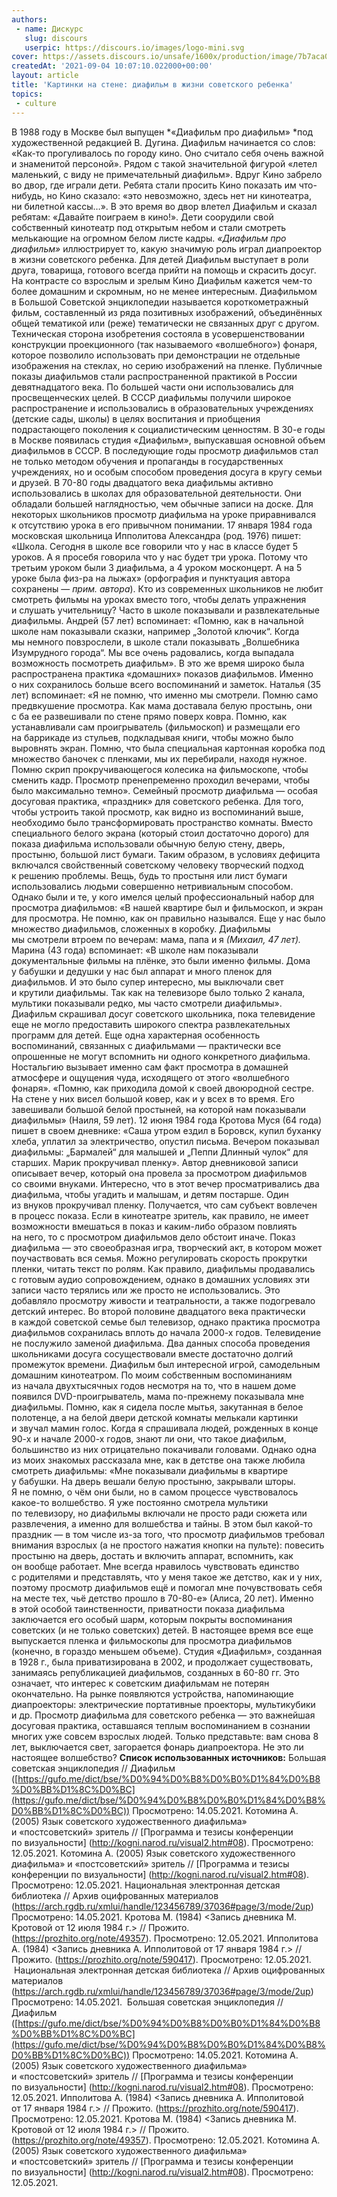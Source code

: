 ```yaml
---
authors:
 - name: Дискурс
   slug: discours
   userpic: https://discours.io/images/logo-mini.svg
cover: https://assets.discours.io/unsafe/1600x/production/image/7b7aca00-0d67-11ec-a36e-d1a3c053009d.jpg
createdAt: '2021-09-04 10:07:10.022000+00:00'
layout: article
title: 'Картинки на стене: диафильм в жизни советского ребенка'
topics:
 - culture
---
```


В 1988 году в Москве был выпущен *«Диафильм про диафильм» *под художественной
редакцией В. Дугина. Диафильм начинается со слов: «Как-то прогуливалось
по городу кино. Оно считало себя очень важной и знаменитой персоной». Рядом
с такой значительной фигурой «летел маленький, с виду не примечательный
диафильм». Вдруг Кино забрело во двор, где играли дети. Ребята стали просить
Кино показать им что-нибудь, но Кино сказало: «это невозможно, здесь нет
ни кинотеатра, ни билетной кассы…». В это время во двор влетел Диафильм и сказал
ребятам: «Давайте поиграем в кино!». Дети соорудили свой собственный кинотеатр
под открытым небом и стали смотреть мелькающие на огромном белом листе кадры.
_«Диафильм про диафильм»_ иллюстрирует то, какую значимую роль играл диапроектор
в жизни советского ребенка. Для детей Диафильм выступает в роли друга, товарища,
готового всегда прийти на помощь и скрасить досуг. На контрасте со взрослым
и зрелым Кино Диафильм кажется чем-то более домашним и скромным, но не менее
интересным. Диафильмом в Большой Советской энциклопедии называется
короткометражный фильм, составленный из ряда позитивных изображений,
объединённых общей тематикой или (реже) тематически не связанных друг с другом.
Техническая сторона изобретения состояла в усовершенствовании конструкции
проекционного (так называемого «волшебного») фонаря, которое позволило
использовать при демонстрации не отдельные изображения на стеклах, но серию
изображений на пленке. Публичные показы диафильмов стали распространенной
практикой в России девятнадцатого века. По большей части они использовались для
просвещенческих целей. В СССР диафильмы получили широкое распространение
и использовались в образовательных учреждениях (детские сады, школы) в целях
воспитания и приобщения подрастающего поколения к социалистическим ценностям.
В 30-е годы в Москве появилась студия «Диафильм», выпускавшая основной объем
диафильмов в СССР. В последующие годы просмотр диафильмов стал не только методом
обучения и пропаганды в государственных учреждениях, но и особым способом
проведения досуга в кругу семьи и друзей. В 70-80 годы двадцатого века диафильмы
активно использовались в школах для образовательной деятельности. Они обладали
большей наглядностью, чем обычные записи на доске. Для некоторых школьников
просмотр диафильма на уроке приравнивался к отсутствию урока в его привычном
понимании. 17 января 1984 года московская школьница Ипполитова Александра
(род. 1976) пишет: «Школа. Сегодня в школе все говорили что у нас в классе будет
5 уроков. А я просебя говорила что у нас будет три урока. Потому что третьим
уроком были 3 диафильма, а 4 уроком москонцерт. А на 5 уроке была физ-ра
на лыжах» (орфография и пунктуация автора сохранены — _прим. автора_). Кто
из современных школьников не любит смотреть фильмы на уроках вместо того, чтобы
делать упражнения и слушать учительницу? Часто в школе показывали
и развлекательные диафильмы. Андрей (57 лет) вспоминает: «Помню, как в начальной
школе нам показывали сказки, например „Золотой ключик“. Когда мы немного
повзрослели, в школе стали показывать „Волшебника Изумрудного города“. Мы все
очень радовались, когда выпадала возможность посмотреть диафильм». В это же
время широко была распространена практика «домашних» показов диафильмов. Именно
о них сохранилось больше всего воспоминаний и заметок. Наталья (35 лет)
вспоминает: «Я не помню, что именно мы смотрели. Помню само предвкушение
просмотра. Как мама доставала белую простынь, они с ба ее развешивали по стене
прямо поверх ковра. Помню, как устанавливали сам проигрыватель (фильмоскоп)
и размещали его на баррикаде из стульев, подкладывая книги, чтобы можно было
выровнять экран. Помню, что была специальная картонная коробка под множество
баночек с пленками, мы их перебирали, находя нужное. Помню скрип
прокручивающегося колесика на фильмоскопе, чтобы сменить кадр. Просмотр
пренепременно проходил вечерами, чтобы было максимально темно». Семейный
просмотр диафильма — особая досуговая практика, «праздник» для советского
ребенка. Для того, чтобы устроить такой просмотр, как видно из воспоминаний
выше, необходимо было трансформировать пространство комнаты. Вместо специального
белого экрана (который стоил достаточно дорого) для показа диафильма
использовали обычную белую стену, дверь, простыню, большой лист бумаги. Таким
образом, в условиях дефицита включался свойственный советскому человеку
творческий подход к решению проблемы. Вещь, будь то простыня или лист бумаги
использовались людьми совершенно нетривиальным способом. Однако были и те,
у кого имелся целый профессиональный набор для просмотра диафильмов: «В нашей
квартире был и фильмоскоп, и экран для просмотра. Не помню, как он правильно
назывался. Еще у нас было множество диафильмов, сложенных в коробку. Диафильмы
мы смотрели втроем по вечерам: мама, папа и я *(Михаил, 47 лет).* Марина (43
года) вспоминает: «В школе нам показывали документальные фильмы на плёнке, это
были именно фильмы. Дома у бабушки и дедушки у нас был аппарат и много пленок
для диафильмов. И это было супер интересно, мы выключали свет и крутили
диафильмы. Так как на телевизоре было только 2 канала, мультики показывали
редко, мы часто смотрели диафильмы». Диафильм скрашивал досуг советского
школьника, пока телевидение еще не могло предоставить широкого спектра
развлекательных программ для детей. Еще одна характерная особенность
воспоминаний, связанных с диафильмами — практически все опрошенные не могут
вспомнить ни одного конкретного диафильма. Ностальгию вызывает именно сам факт
просмотра в домашней атмосфере и ощущения чуда, исходящего от этого «волшебного
фонаря». «Помню, как приходила домой к своей двоюродной сестре. На стене у них
висел большой ковер, как и у всех в то время. Его завешивали большой белой
простыней, на которой нам показывали диафильмы» (Наиля, 59 лет). 12 июня 1984
года Кротова Муся (64 года) пишет в своем дневнике: «Саша утром ездил в Боровск,
купил буханку хлеба, уплатил за электричество, опустил письма. Вечером показывал
диафильмы: „Бармалей“ для малышей и „Пеппи Длинный чулок“ для старших. Марик
прокручивал пленку». Автор дневниковой записи описывает вечер, который она
провела за просмотром диафильмов со своими внуками. Интересно, что в этот вечер
просматривались два диафильма, чтобы угадить и малышам, и детям постарше. Один
из внуков прокручивал пленку. Получается, что сам субъект вовлечен в процесс
показа. Если в кинотеатре зритель, как правило, не имеет возможности вмешаться
в показ и каким-либо образом повлиять на него, то с просмотром диафильмов дело
обстоит иначе. Показ диафильма — это своеобразная игра, творческий акт,
в котором может поучаствовать вся семья. Можно регулировать скорость прокрутки
пленки, читать текст по ролям. Как правило, диафильмы продавались с готовым
аудио сопровождением, однако в домашних условиях эти записи часто терялись
или же просто не использовались. Это добавляло просмотру живости
и театральности, а также подогревало детский интерес. Во второй половине
двадцатого века практически в каждой советской семье был телевизор, однако
практика просмотра диафильмов сохранилась вплоть до начала 2000-х годов.
Телевидение не послужило заменой диафильма. Два данных способа проведения
школьниками досуга сосуществовали вместе достаточно долгий промежуток времени.
Диафильм был интересной игрой, самодельным домашним кинотеатром. По моим
собственным воспоминаниям из начала двухтысячных годов несмотря на то, что
в нашем доме появился DVD-проигрыватель, мама по-прежнему показывала мне
диафильмы. Помню, как я сидела после мытья, закутанная в белое полотенце,
а на белой двери детской комнаты мелькали картинки и звучал мамин голос. Когда
я спрашивала людей, рожденных в конце 90-х и начале 2000-х годов, знают ли они,
что такое диафильм, большинство из них отрицательно покачивали головами. Однако
одна из моих знакомых рассказала мне, как в детстве она также любила смотреть
диафильмы: «Мне показывали диафильмы в квартире у бабушки. На дверь вешали белую
простыню, закрывали шторы. Я не помню, о чём они были, но в самом процессе
чувствовалось какое-то волшебство. Я уже постоянно смотрела мультики
по телевизору, но диафильмы включали не просто ради сюжета или развлечения,
а именно для волшебства и тайны. В этом был какой-то праздник — в том числе
из-за того, что просмотр диафильмов требовал внимания взрослых (а не простого
нажатия кнопки на пульте): повесить простыню на дверь, достать и включить
аппарат, вспомнить, как он вообще работает. Мне всегда нравилось чувствовать
единство с родителями и представлять, что у меня такое же детство, как и у них,
поэтому просмотр диафильмов ещё и помогал мне почувствовать себя на месте тех,
чьё детство прошло в 70-80-е» (Алиса, 20 лет). Именно в этой особой
таинственности, приватности показа диафильма заключается его особый шарм,
которым покрыты воспоминания советских (и не только советских) детей.
В настоящее время все еще выпускается пленка и фильмоскопы для просмотра
диафильмов (конечно, в гораздо меньшем объеме). Студия «Диафильм», созданная
в 1928 г., была приватизирована в 2002, и продолжает существовать, занимаясь
републикацией диафильмов, созданных в 60-80 гг. Это означает, что интерес
к советским диафильмам не потерян окончательно. На рынке появляются устройства,
напоминающие диапроекторы: электрические портативные проекторы, мультикубики
и др. Просмотр диафильма для советского ребенка — это важнейшая досуговая
практика, оставшаяся теплым воспоминанием в сознании многих уже совсем взрослых
людей. Только представьте: вам снова 8 лет, выключается свет, загорается фонарь
диапроектора. Не это ли настоящее волшебство? **Список использованных
источников:** Большая советская энциклопедия // Диафильм
([https://gufo.me/dict/bse/%D0%94%D0%B8%D0%B0%D1%84%D0%B8%D0%BB%D1%8C%D0%BC](https://gufo.me/dict/bse/%D0%94%D0%B8%D0%B0%D1%84%D0%B8%D0%BB%D1%8C%D0%BC))
Просмотрено: 14.05.2021. Котомина А. (2005) Язык советского художественного
диафильма» и «постсоветский» зритель // [Программа и тезисы конференции
по визуальности] (<http://kogni.narod.ru/visual2.htm#08>). Просмотрено:
12.05.2021. Котомина А. (2005) Язык советского художественного диафильма»
и «постсоветский» зритель // [Программа и тезисы конференции по визуальности]
(<http://kogni.narod.ru/visual2.htm#08>). Просмотрено: 12.05.2021. Национальная
электронная детская библиотека // Архив оцифрованных материалов
(<https://arch.rgdb.ru/xmlui/handle/123456789/37036#page/3/mode/2up>)
Просмотрено: 14.05.2021. Кротова М. (1984) <Запись дневника М. Кротовой
от 12 июля 1984 г.> // Прожито. (https://prozhito.org/note/49357). Просмотрено:
12.05.2021. Ипполитова А. (1984) <Запись дневника А. Ипполитовой от 17 января
1984 г.> // Прожито. (<https://prozhito.org/note/590417>). Просмотрено:
12.05.2021.  Национальная электронная детская библиотека // Архив оцифрованных
материалов (<https://arch.rgdb.ru/xmlui/handle/123456789/37036#page/3/mode/2up>)
Просмотрено: 14.05.2021.  Большая советская энциклопедия // Диафильм
([https://gufo.me/dict/bse/%D0%94%D0%B8%D0%B0%D1%84%D0%B8%D0%BB%D1%8C%D0%BC](https://gufo.me/dict/bse/%D0%94%D0%B8%D0%B0%D1%84%D0%B8%D0%BB%D1%8C%D0%BC))
Просмотрено: 14.05.2021. Котомина А. (2005) Язык советского художественного
диафильма» и «постсоветский» зритель // [Программа и тезисы конференции
по визуальности] (<http://kogni.narod.ru/visual2.htm#08>). Просмотрено:
12.05.2021. Ипполитова А. (1984) <Запись дневника А. Ипполитовой от 17 января
1984 г.> // Прожито. (<https://prozhito.org/note/590417>). Просмотрено:
12.05.2021. Кротова М. (1984) <Запись дневника М. Кротовой от 12 июля 1984 г.>
// Прожито. (https://prozhito.org/note/49357). Просмотрено: 12.05.2021. Котомина
А. (2005) Язык советского художественного диафильма» и «постсоветский» зритель
// [Программа и тезисы конференции по визуальности]
(<http://kogni.narod.ru/visual2.htm#08>). Просмотрено: 12.05.2021.
